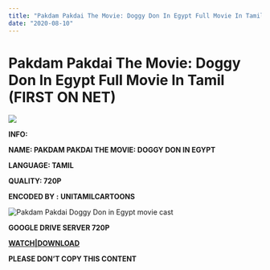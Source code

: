```yaml
---
title: "Pakdam Pakdai The Movie: Doggy Don In Egypt Full Movie In Tamil (FIRST ON NET)"
date: "2020-08-10"
---
```


# Pakdam Pakdai The Movie: Doggy Don In Egypt Full Movie In Tamil (FIRST ON NET)

[![](https://1.bp.blogspot.com/-zTpGHVlR-HU/XyVP85-bflI/AAAAAAAACLo/UiAS3owu5PY0UWeLaVRbzkAYLv3RN6tQQCLcBGAsYHQ/w278-h400/Pakadam{c48f4630022c0d57354920639953d21a0626fbbe35cb91b826b45669a52e752e}2BPakadai{c48f4630022c0d57354920639953d21a0626fbbe35cb91b826b45669a52e752e}2BDoggy{c48f4630022c0d57354920639953d21a0626fbbe35cb91b826b45669a52e752e}2BDon{c48f4630022c0d57354920639953d21a0626fbbe35cb91b826b45669a52e752e}2BIn{c48f4630022c0d57354920639953d21a0626fbbe35cb91b826b45669a52e752e}2BEgypt.jpg)](https://1.bp.blogspot.com/-zTpGHVlR-HU/XyVP85-bflI/AAAAAAAACLo/UiAS3owu5PY0UWeLaVRbzkAYLv3RN6tQQCLcBGAsYHQ/s2048/Pakadam{c48f4630022c0d57354920639953d21a0626fbbe35cb91b826b45669a52e752e}2BPakadai{c48f4630022c0d57354920639953d21a0626fbbe35cb91b826b45669a52e752e}2BDoggy{c48f4630022c0d57354920639953d21a0626fbbe35cb91b826b45669a52e752e}2BDon{c48f4630022c0d57354920639953d21a0626fbbe35cb91b826b45669a52e752e}2BIn{c48f4630022c0d57354920639953d21a0626fbbe35cb91b826b45669a52e752e}2BEgypt.jpg)

**INFO:**

**NAME: PAKDAM PAKDAI THE MOVIE: DOGGY DON IN EGYPT**

**LANGUAGE: TAMIL**

**QUALITY: 720P**

**ENCODED BY :** **UNITAMILCARTOONS**

![Pakdam Pakdai Doggy Don in Egypt movie cast](https://lh3.googleusercontent.com/-k-4-q9GbiIU/W8QifTOk7tI/AAAAAAAAAJw/IAJPW3H-418EVuqf806LHSbuzzREqA2HgCHMYCw/{c48f4630022c0d57354920639953d21a0626fbbe35cb91b826b45669a52e752e}255BUNSET{c48f4630022c0d57354920639953d21a0626fbbe35cb91b826b45669a52e752e}255D)

**GOOGLE DRIVE SERVER 720P**

****[WATCH|DOWNLOAD](https://gplinks.co/J2caFT6)****

********PLEASE DON’T COPY THIS CONTENT********

